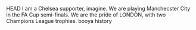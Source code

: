 HEAD
I am a Chelsea supporter, imagine.
We are playing Manchecster City in the FA Cup semi-finals.
We are the pride of LONDON, with two Champions League trophies.
booya
history
